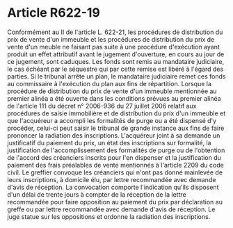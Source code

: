 # Article R622-19

Conformément au II de l'article L. 622-21, les procédures de distribution du prix de vente d'un immeuble et les procédures de distribution du prix de vente d'un meuble ne faisant pas suite à une procédure d'exécution ayant produit un effet attributif avant le jugement d'ouverture, en cours au jour de ce jugement, sont caduques. Les fonds sont remis au mandataire judiciaire, le cas échéant par le séquestre qui par cette remise est libéré à l'égard des parties.   Si le tribunal arrête un plan, le mandataire judiciaire remet ces fonds au commissaire à l'exécution du plan aux fins de répartition.   Lorsque la procédure de distribution du prix de vente d'un immeuble mentionnée au premier alinéa a été ouverte dans les conditions prévues au premier alinéa de l'article 111 du décret n° 2006-936 du 27 juillet 2006 relatif aux procédures de saisie immobilière et de distribution du prix d'un immeuble et que l'acquéreur a accompli les formalités de purge ou a été dispensé d'y procéder, celui-ci peut saisir le tribunal de grande instance aux fins de faire prononcer la radiation des inscriptions.   L'acquéreur joint à sa demande un justificatif du paiement du prix, un état des inscriptions sur formalité, la justification de l'accomplissement des formalités de purge ou de l'obtention de l'accord des créanciers inscrits pour l'en dispenser et la justification du paiement des frais préalables de vente mentionnés à l'article 2209 du code civil.   Le greffier convoque les créanciers qui n'ont pas donné mainlevée de leurs inscriptions, à domicile élu, par lettre recommandée avec demande d'avis de réception. La convocation comporte l'indication qu'ils disposent d'un délai de trente jours à compter de la réception de la lettre recommandée pour faire opposition au paiement du prix par déclaration au greffe ou par lettre recommandée avec demande d'avis de réception.   Le juge statue sur les oppositions et ordonne la radiation des inscriptions.